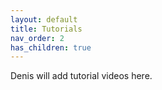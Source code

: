 ```yaml
---
layout: default
title: Tutorials
nav_order: 2
has_children: true
---
```


Denis will add tutorial videos here.
